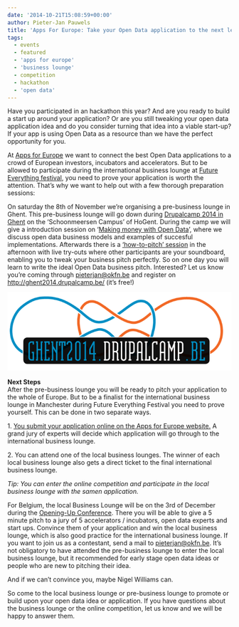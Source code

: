 ```yaml
---
date: '2014-10-21T15:08:59+00:00'
author: Pieter-Jan Pauwels
title: 'Apps For Europe: Take your Open Data application to the next level.'
tags:
  - events
  - featured
  - 'apps for europe'
  - 'business lounge'
  - competition
  - hackathon
  - 'open data'
---
```


Have you participated in an hackathon this year? And are you ready to build a start up around your application? Or are you still tweaking your open data application idea and do you consider turning that idea into a viable start-up? If your app is using Open Data as a resource than we have the perfect opportunity for you.

At [Apps for Europe](http://www.appsforeurope.eu/competition) we want to connect the best Open Data applications to a crowd of European investors, incubators and accelerators. But to be allowed to participate during the international business lounge at [Future Everything festival](http://futureeverything.org/festival/), you need to prove your application is worth the attention. That’s why we want to help out with a few thorough preparation sessions:

On saturday the 8th of November we’re organising a pre-business lounge in Ghent. This pre-business lounge will go down during [Drupalcamp 2014 in Ghent](http://ghent2014.drupalcamp.be/) on the ‘Schoonmeersen Campus’ of HoGent. During the camp we will give a introduction session on ‘[Making money with Open Data](http://ghent2014.drupalcamp.be/sessions/making-money-open-data)’, where we discuss open data business models and examples of succesful implementations. Afterwards there is a [‘how-to-pitch’ session](http://ghent2014.drupalcamp.be/apps-4-europe-business-lounge) in the afternoon with live try-outs where other participants are your soundboard, enabling you to tweak your business pitch perfectly. So on one day you will learn to write the ideal Open Data business pitch. Interested? Let us know you’re coming through <pieterjan@okfn.be> and register on <http://ghent2014.drupalcamp.be/> (it’s free!)

![pastedGraphic](pastedGraphic.png)

**Next Steps**  
After the pre-business lounge you will be ready to pitch your application to the whole of Europe. But to be a finalist for the international business lounge in Manchester during Future Everything Festival you need to prove yourself. This can be done in two separate ways.

1\. [You submit your application online on the Apps for Europe website.](http://www.appsforeurope.eu/content/submit-your-application) A grand jury of experts will decide which application will go through to the international business lounge.

2\. You can attend one of the local business lounges. The winner of each local business lounge also gets a direct ticket to the final international business lounge.

_Tip: You can enter the online competition and participate in the local business lounge with the samen application._

For Belgium, the local Business Lounge will be on the 3rd of December during the [Opening-Up Conference](http://www.opening-up.eu/content/final-conference). There you will be able to give a 5 minute pitch to a jury of 5 accelerators / incubators, open data experts and start ups. Convince them of your application and win the local business lounge, which is also good practice for the international business lounge. If you want to join us as a contestant, send a mail to pieterjan@okfn.be. It’s not obligatory to have attended the pre-business lounge to enter the local business lounge, but it recommended for early stage open data ideas or people who are new to pitching their idea.

And if we can’t convince you, maybe Nigel Williams can.

So come to the local business lounge or pre-business lounge to promote or build upon your open data idea or application. If you have questions about the business lounge or the online competition, <a>let us know</a> and we will be happy to answer them.
